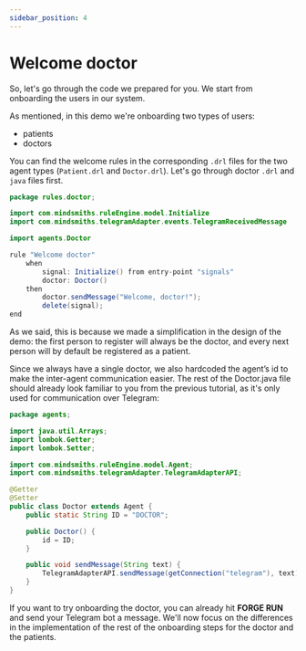 ```yaml
---
sidebar_position: 4
---
```


# Welcome doctor

So, let's go through the code we prepared for you. We start from onboarding the users in our system. 

As mentioned, in this demo we're onboarding two types of users: 
- patients 
- doctors

You can find the welcome rules in the corresponding `.drl` files for the two agent types (`Patient.drl` and `Doctor.drl`). 
Let's go through doctor `.drl` and `java` files first.

```java title="rules/doctor/Doctor.drl"
package rules.doctor;

import com.mindsmiths.ruleEngine.model.Initialize
import com.mindsmiths.telegramAdapter.events.TelegramReceivedMessage

import agents.Doctor

rule "Welcome doctor"
    when
        signal: Initialize() from entry-point "signals"
        doctor: Doctor()
    then
        doctor.sendMessage("Welcome, doctor!");
        delete(signal);
end
```

As we said, this is because we made a simplification in the design of the demo:
the first person to register will always be the doctor, and every next person will by default be registered as a patient.

Since we always have a single doctor, we also hardcoded the agent’s id to make the inter-agent communication easier. 
The rest of the Doctor.java file should already look familiar to you from the previous tutorial, as it's only used for communication over Telegram:

```java title="java/agents/Doctor.java"
package agents;

import java.util.Arrays;
import lombok.Getter;
import lombok.Setter;

import com.mindsmiths.ruleEngine.model.Agent;
import com.mindsmiths.telegramAdapter.TelegramAdapterAPI;

@Getter
@Setter
public class Doctor extends Agent {
    public static String ID = "DOCTOR";

    public Doctor() {
        id = ID;
    }

    public void sendMessage(String text) {
        TelegramAdapterAPI.sendMessage(getConnection("telegram"), text);
    }
}
```

If you want to try onboarding the doctor, you can already hit **FORGE RUN** and send your Telegram bot a message.
We'll now focus on the differences in the implementation of the rest of the onboarding steps for the doctor and the patients.
